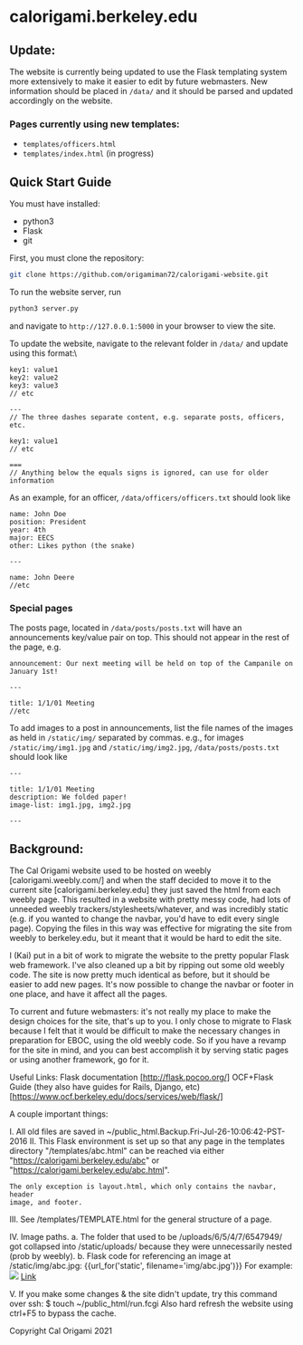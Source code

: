 # calorigami.berkeley.edu

## Update:
The website is currently being updated to use the Flask templating system more
extensively to make it easier to edit by future webmasters. New information
should be placed in `/data/` and it should be parsed and updated accordingly
on the website.

### Pages currently using new templates:
* `templates/officers.html`
* `templates/index.html` (in progress)

## Quick Start Guide
You must have installed:
* python3
* Flask
* git

First, you must clone the repository:
```bash
git clone https://github.com/origamiman72/calorigami-website.git
```
To run the website server, run
```bash
python3 server.py
```
and navigate to `http://127.0.0.1:5000` in your browser to view the site.

To update the website, navigate to the relevant folder in `/data/` and update
using this format:\\
```
key1: value1
key2: value2
key3: value3
// etc

---
// The three dashes separate content, e.g. separate posts, officers, etc.

key1: value1
// etc

===
// Anything below the equals signs is ignored, can use for older information
```

As an example, for an officer, `/data/officers/officers.txt` should look like
```
name: John Doe
position: President
year: 4th
major: EECS
other: Likes python (the snake)

---

name: John Deere
//etc
```

### Special pages
The posts page, located in `/data/posts/posts.txt` will have an announcements
key/value pair on top. This should not appear in the rest of the page,
e.g.

```
announcement: Our next meeting will be held on top of the Campanile on January 1st!

---

title: 1/1/01 Meeting
//etc
```
To add images to a post in announcements, list the file names of the images as held in
`/static/img/` separated by commas. e.g., for images `/static/img/img1.jpg` and
`/static/img/img2.jpg`, `/data/posts/posts.txt` should look like

```
---

title: 1/1/01 Meeting
description: We folded paper!
image-list: img1.jpg, img2.jpg

---
```


## Background:
The Cal Origami website used to be hosted on weebly [calorigami.weebly.com/] and
when the staff decided to move it to the current site [calorigami.berkeley.edu]
they just saved the html from each weebly page. This resulted in a website with
pretty messy code, had lots of unneeded weebly trackers/stylesheets/whatever,
and was incredibly static (e.g. if you wanted to change the navbar, you'd
have to edit every single page). Copying the files in this way was effective for
migrating the site from weebly to berkeley.edu, but it meant that it would be
hard to edit the site.

I (Kai) put in a bit of work to migrate the website to the pretty popular Flask
web framework. I've also cleaned up a bit by ripping out some old weebly code.
The site is now pretty much identical as before, but it should be easier to add
new pages. It's now possible to change the navbar or footer in one place, and
have it affect all the pages.

To current and future webmasters: it's not really my place to make the design
choices for the site, that's up to you. I only chose to migrate to Flask because
I felt that it would be difficult to make the necessary changes in preparation
for EBOC, using the old weebly code. So if you have a revamp for the site in
mind, and you can best accomplish it by serving static pages or using another
framework, go for it.

Useful Links:
Flask documentation
    [http://flask.pocoo.org/]
OCF+Flask Guide (they also have guides for Rails, Django, etc)
    [https://www.ocf.berkeley.edu/docs/services/web/flask/]

A couple important things:

I. All old files are saved in ~/public_html.Backup.Fri-Jul-26-10:06:42-PST-2016
II. This Flask environment is set up so that any page in the templates directory
    "/templates/abc.html" can be reached via either
       "https://calorigami.berkeley.edu/abc"
    or
       "https://calorigami.berkeley.edu/abc.html".

    The only exception is layout.html, which only contains the navbar, header
    image, and footer.

III. See /templates/TEMPLATE.html for the general structure of a page.

IV. Image paths.
 a. The folder that used to be /uploads/6/5/4/7/6547949/ got collapsed into
      /static/uploads/ because they were unnecessarily nested (prob by weebly).
 b. Flask code for referencing an image at /static/img/abc.jpg:
 	  {{url_for('static', filename='img/abc.jpg')}}
 	For example:
      <img src="{{url_for('static', filename='img/abc.JPG')}}" />
      <a href="{{url_for('static', filename='img/abc.jpg')}}">Link</a>

V. If you make some changes & the site didn't update, try this command over ssh:
    $ touch ~/public_html/run.fcgi
   Also hard refresh the website using ctrl+F5 to bypass the cache.

Copyright Cal Origami 2021
